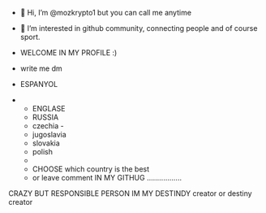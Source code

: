 - 👋 Hi, I’m @mozkrypto1 but you can call me anytime
- 👀 I’m interested in github community, connecting people and of course sport.
- WELCOME IN MY PROFILE :)
- write me dm
  

- ESPANYOL
- - ENGLASE
  - RUSSIA
  - czechia -
  - jugoslavia
  - slovakia
  - polish
  - 
  - CHOOSE which country is the best
  - or leave comment IN MY GITHUG 
.................

  
CRAZY BUT RESPONSIBLE PERSON
IM MY DESTINDY creator or destiny creator 
